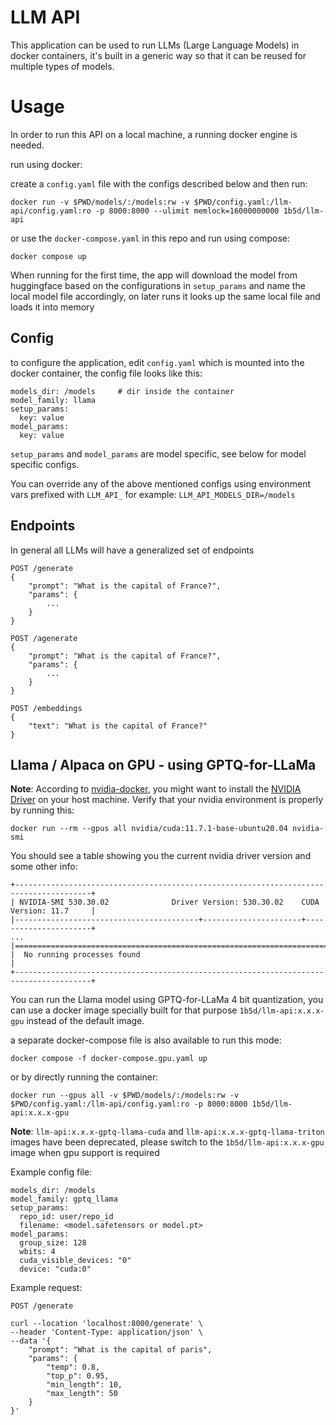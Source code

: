 # LLM API

This application can be used to run LLMs (Large Language Models) in docker containers, it's built in a generic way so that it can be reused for multiple types of models.


# Usage

In order to run this API on a local machine, a running docker engine is needed.

run using docker:

create a `config.yaml` file with the configs described below and then run:

```
docker run -v $PWD/models/:/models:rw -v $PWD/config.yaml:/llm-api/config.yaml:ro -p 8000:8000 --ulimit memlock=16000000000 1b5d/llm-api
```

or use the `docker-compose.yaml` in this repo and run using compose:

```
docker compose up
```

When running for the first time, the app will download the model from huggingface based on the configurations in `setup_params` and name the local model file accordingly, on later runs it looks up the same local file and loads it into memory

## Config

to configure the application, edit `config.yaml` which is mounted into the docker container, the config file looks like this:

```
models_dir: /models     # dir inside the container
model_family: llama
setup_params:
  key: value
model_params:
  key: value
```

`setup_params` and `model_params` are model specific, see below for model specific configs.

You can override any of the above mentioned configs using environment vars prefixed with `LLM_API_` for example: `LLM_API_MODELS_DIR=/models`

## Endpoints

In general all LLMs will have a generalized set of endpoints

```
POST /generate
{
    "prompt": "What is the capital of France?",
    "params": {
        ...
    }
}
```
```
POST /agenerate
{
    "prompt": "What is the capital of France?",
    "params": {
        ...
    }
}
```
```
POST /embeddings
{
    "text": "What is the capital of France?"
}
```


## Llama / Alpaca on GPU - using GPTQ-for-LLaMa

**Note**: According to [nvidia-docker](https://github.com/NVIDIA/nvidia-docker), you might want to install the [NVIDIA Driver](https://docs.nvidia.com/datacenter/tesla/tesla-installation-notes/index.html) on your host machine. Verify that your nvidia environment is properly by running this:

```
docker run --rm --gpus all nvidia/cuda:11.7.1-base-ubuntu20.04 nvidia-smi
```

You should see a table showing you the current nvidia driver version and some other info:
```
+---------------------------------------------------------------------------------------+
| NVIDIA-SMI 530.30.02              Driver Version: 530.30.02    CUDA Version: 11.7     |
|-----------------------------------------+----------------------+----------------------+
...
|=======================================================================================|
|  No running processes found                                                           |
+---------------------------------------------------------------------------------------+
```

You can run the Llama model using GPTQ-for-LLaMa 4 bit quantization, you can use a docker image specially built for that purpose `1b5d/llm-api:x.x.x-gpu` instead of the default image.

a separate docker-compose file is also available to run this mode:

```
docker compose -f docker-compose.gpu.yaml up
```

or by directly running the container:

```
docker run --gpus all -v $PWD/models/:/models:rw -v $PWD/config.yaml:/llm-api/config.yaml:ro -p 8000:8000 1b5d/llm-api:x.x.x-gpu
```

**Note**: `llm-api:x.x.x-gptq-llama-cuda` and `llm-api:x.x.x-gptq-llama-triton` images have been deprecated, please switch to the `1b5d/llm-api:x.x.x-gpu` image when gpu support is required

Example config file:

```
models_dir: /models
model_family: gptq_llama
setup_params:
  repo_id: user/repo_id
  filename: <model.safetensors or model.pt>
model_params:
  group_size: 128
  wbits: 4
  cuda_visible_devices: "0"
  device: "cuda:0"
```

Example request:

```
POST /generate

curl --location 'localhost:8000/generate' \
--header 'Content-Type: application/json' \
--data '{
    "prompt": "What is the capital of paris",
    "params": {
        "temp": 0.8,
        "top_p": 0.95,
        "min_length": 10,
        "max_length": 50
    }
}'
```




